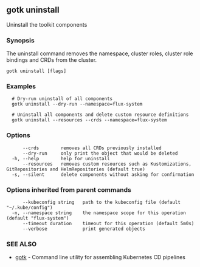 ## gotk uninstall

Uninstall the toolkit components

### Synopsis

The uninstall command removes the namespace, cluster roles, cluster role bindings and CRDs from the cluster.

```
gotk uninstall [flags]
```

### Examples

```
  # Dry-run uninstall of all components
  gotk uninstall --dry-run --namespace=flux-system

  # Uninstall all components and delete custom resource definitions
  gotk uninstall --resources --crds --namespace=flux-system

```

### Options

```
      --crds        removes all CRDs previously installed
      --dry-run     only print the object that would be deleted
  -h, --help        help for uninstall
      --resources   removes custom resources such as Kustomizations, GitRepositories and HelmRepositories (default true)
  -s, --silent      delete components without asking for confirmation
```

### Options inherited from parent commands

```
      --kubeconfig string   path to the kubeconfig file (default "~/.kube/config")
  -n, --namespace string    the namespace scope for this operation (default "flux-system")
      --timeout duration    timeout for this operation (default 5m0s)
      --verbose             print generated objects
```

### SEE ALSO

* [gotk](gotk.md)	 - Command line utility for assembling Kubernetes CD pipelines

